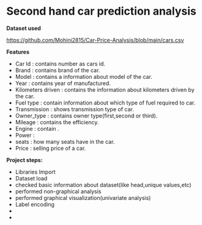 # Second hand car prediction analysis

**Dataset used**

https://github.com/Mohini2815/Car-Price-Analysis/blob/main/cars.csv

**Features**
- Car Id : contains number as cars id.
- Brand : contains brand of the car.
- Model : contains a information about model of the car.
- Year : contains year of manufactured.
- Kilometers driven : contains the information about kilometers driven by the car.
- Fuel type : contain information about which type of fuel required to car.
- Transmission : shows transmission type of car.
- Owner_type : contains owner type(first,second or third).
- Mileage : contains the efficiency.
- Engine : contain .
- Power : 
- seats : how many seats have in the car.
- Price : selling price of a car.

**Project steps:**
- Libraries Import
- Dataset load
- checked basic information about dataset(like head,unique values,etc)
- performed non-graphical analysis
- performed graphical visualization(univariate analysis)
- Label encoding
-  
- 
